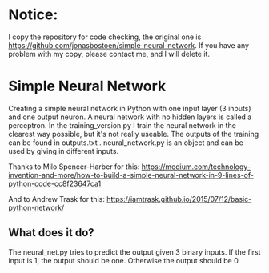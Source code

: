 # Notice:
  I copy the repository for code checking, the original one is https://github.com/jonasbostoen/simple-neural-network.
  If you have any problem with my copy, please contact me, and I will delete it.

# Simple Neural Network
Creating a simple neural network in Python with one input layer (3 inputs) and one output neuron. A neural network with no hidden layers is called a perceptron. In the training_version.py I train the neural network in the clearest way possible, but it's not really useable. The outputs of the training can be found in outputs.txt .
neural_network.py is an object and can be used by giving in different inputs.

Thanks to Milo Spencer-Harber for this: https://medium.com/technology-invention-and-more/how-to-build-a-simple-neural-network-in-9-lines-of-python-code-cc8f23647ca1

And to Andrew Trask for this: https://iamtrask.github.io/2015/07/12/basic-python-network/

## What does it do?
The neural_net.py tries to predict the output given 3 binary inputs. If the first input is 1, the output should be one. Otherwise the output should be 0.

